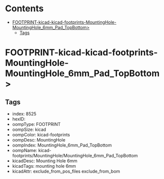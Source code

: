 



Contents
========

* [FOOTPRINT-kicad-kicad-footprints-MountingHole-MountingHole_6mm_Pad_TopBottom>](#footprint-kicad-kicad-footprints-mountinghole-mountinghole_6mm_pad_topbottom)
	* [Tags](#tags)

# FOOTPRINT-kicad-kicad-footprints-MountingHole-MountingHole_6mm_Pad_TopBottom>

## Tags

- index: 8525
- hexID: 
- oompType: FOOTPRINT
- oompSize: kicad
- oompColor: kicad-footprints
- oompDesc: MountingHole
- oompIndex: MountingHole_6mm_Pad_TopBottom
- oompName: kicad-footprints/MountingHole/MountingHole_6mm_Pad_TopBottom
- kicadDesc: Mounting Hole 6mm
- kicadTags: mounting hole 6mm
- kicadAttr: exclude_from_pos_files exclude_from_bom
